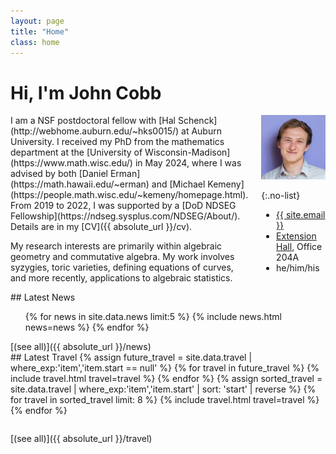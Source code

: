 ```yaml
---
layout: page
title: "Home"
class: home
---
```

<!-- Global site tag (gtag.js) - Google Analytics -->
<script async src="https://www.googletagmanager.com/gtag/js?id=UA-145239790-1"></script>
<script>
  window.dataLayer = window.dataLayer || [];
  function gtag(){dataLayer.push(arguments);}
  gtag('js', new Date());

  gtag('config', 'UA-145239790-1');
</script>


# Hi, I'm John Cobb

<div class="columns" markdown="1">

<div class="intro" markdown="1">
I am a NSF postdoctoral fellow with [Hal Schenck](http://webhome.auburn.edu/~hks0015/) at Auburn University. I received my PhD from the mathematics department at the [University of Wisconsin-Madison](https://www.math.wisc.edu/) in May 2024, where I was advised by both [Daniel Erman](https://math.hawaii.edu/~erman) and [Michael Kemeny](https://people.math.wisc.edu/~kemeny/homepage.html). From 2019 to 2022, I was supported by a [DoD NDSEG Fellowship](https://ndseg.sysplus.com/NDSEG/About/). Details are in my [CV]({{ absolute_url }}/cv).

My research interests are primarily within algebraic geometry and commutative algebra. My work involves syzygies, toric varieties, defining equations of curves, and more recently, applications to algebraic statistics.
</div>

<div class="me" markdown="1">
<picture>
  <source srcset='/images/john_purple.webp' type='image/webp' />
  <img
    src='/images/john_purple.jpg'
    alt='John Cobb'/>
</picture>

{:.no-list}
* <i class="fas fa-envelope-square" aria-hidden="true"></i> <a href="mailto:{{ site.email }}">{{ site.email }}</a>
* <i class="fas fa-map-marker-alt" aria-hidden="true"></i> <a href="https://maps.app.goo.gl/HKbrYNAp16UTkw4a6">Extension Hall</a>, Office 204A
* he/him/his
</div>
</div>
<!--- Put stuff here when ready -->

<!---
## Featured Organizing

<div class="featured-projects">
  {% assign sorted_projects = site.data.organizing | concat: site.data.teaching | sort: 'highlight' %}
  {% for project in sorted_projects %}
    {% if project.highlight %}
      {% include project.html project=project %}
    {% endif %}
  {% endfor %}
</div>
<a href="{{ "/teaching/" | relative_url }}" class="button">
  <i class="fas fa-chevron-circle-right" aria-hidden="true"></i>
  Show More
</a>
-->

<!--
## Featured Publications

<div class="featured-publications">
  {% assign sorted_publications = site.data.publications | sort: 'year' | reverse %}
  {% for pub in sorted_publications %}
    {% if pub.highlight %}
      {% if pub.pdf %}
        <a href="{{ pub.pdf }}" class="publication">
          <strong>{{ pub.title }}</strong>
          <span class="authors">{% for author in pub.authors %}{{ author }}{% unless forloop.last %}, {% endunless %}{% endfor %}</span>.
          <i>{% if pub.venue %} {{  pub.venue }}, {% endif %} {{ pub.year }}</i>.
          {% for award in pub.awards %}<br/><span class="award"><i class="fas fa-{% if award == "Best Paper Award" %}trophy{% else %}award{% endif %}" aria-hidden="true"></i> {{ award }}</span>{% endfor %}
        </a>
      {% else %}
        <div class="publication">
          <strong>{{ pub.title }}</strong>
          <span class="authors">{% for author in pub.authors %}{{ author }}{% unless forloop.last %}, {% endunless %}{% endfor %}</span>.
          <i>{% if pub.venue %} {{  pub.venue }}, {% endif %} {{ pub.year }}</i>.
          {% for award in pub.awards %}<br/><span class="award"><i class="fas fa-{% if award == "Best Paper Award" %}trophy{% else %}award{% endif %}" aria-hidden="true"></i> {{ award }}</span>{% endfor %}
        </div>
      {% endif %}
    {% endif %}
  {% endfor %}
</div>

<a href="{{ "/publications/" | relative_url }}" class="button">
  <i class="fas fa-chevron-circle-right" aria-hidden="true"></i>
  Show All Publications
</a>
-->

<div class="news-travel" markdown="1">

<div class="news" markdown="1">
## Latest News

<ul>
{% for news in site.data.news limit:5 %}
  {% include news.html news=news %}
{% endfor %}
</ul>
[(see all)]({{ absolute_url }}/news) 

</div>

<div class="travel" markdown="1">
## Latest Travel

<table>
<tbody>
{% assign future_travel = site.data.travel | where_exp:'item','item.start == null' %}
{% for travel in future_travel %}
  {% include travel.html travel=travel %}
{% endfor %}
{% assign sorted_travel = site.data.travel | where_exp:'item','item.start' | sort: 'start' | reverse %}
{% for travel in sorted_travel limit: 8 %}
  {% include travel.html travel=travel %}
{% endfor %}
</tbody>
</table>
[(see all)]({{ absolute_url }}/travel) 

</div>

</div>
